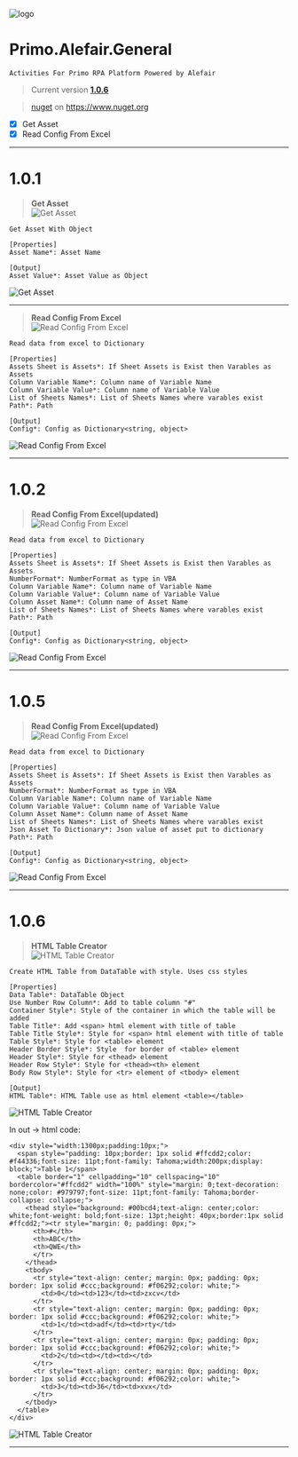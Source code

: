 ![logo](https://raw.githubusercontent.com/Alefair/Primo.Alefair/main/General/Images/alefair.png)
# Primo.Alefair.General

```
Activities For Primo RPA Platform Powered by Alefair
```

>Current version **[1.0.6](https://github.com/Alefair/Primo.Alefair/blob/main/General/Packages/Primo.Alefair.General.1.0.6.nupkg)**
>

>[nuget](https://www.nuget.org/packages/Primo.Alefair.General/1.0.6) on https://www.nuget.org

- [x] Get Asset
- [x] Read Config From Excel

------------
# 1.0.1

> **Get Asset**  
![Get Asset](https://raw.githubusercontent.com/Alefair/Primo.Alefair/main/General/Images/GetAsset_Activity.PNG)


```
Get Asset With Object

[Properties]
Asset Name*: Asset Name

[Output]
Asset Value*: Asset Value as Object
```
![Get Asset](https://raw.githubusercontent.com/Alefair/Primo.Alefair/main/General/Images/GetAsset_Properties.PNG)

------------

> **Read Config From Excel**  
![Read Config From Excel](https://raw.githubusercontent.com/Alefair/Primo.Alefair/main/General/Images/ReadConfig_Activity.PNG)


```
Read data from excel to Dictionary

[Properties]
Assets Sheet is Assets*: If Sheet Assets is Exist then Varables as Assets
Column Variable Name*: Column name of Variable Name
Column Variable Value*: Column name of Variable Value
List of Sheets Names*: List of Sheets Names where varables exist
Path*: Path

[Output]
Config*: Config as Dictionary<string, object>
```
![Read Config From Excel](https://raw.githubusercontent.com/Alefair/Primo.Alefair/main/General/Images/ReadConfig_Properties.PNG)

------------

# 1.0.2

> **Read Config From Excel(updated)**  
![Read Config From Excel](https://raw.githubusercontent.com/Alefair/Primo.Alefair/main/General/Images/ReadConfig_Activity.PNG)

```
Read data from excel to Dictionary

[Properties]
Assets Sheet is Assets*: If Sheet Assets is Exist then Varables as Assets
NumberFormat*: NumberFormat as type in VBA
Column Variable Name*: Column name of Variable Name
Column Variable Value*: Column name of Variable Value
Column Asset Name*: Column name of Asset Name
List of Sheets Names*: List of Sheets Names where varables exist
Path*: Path

[Output]
Config*: Config as Dictionary<string, object>
```
![Read Config From Excel](https://raw.githubusercontent.com/Alefair/Primo.Alefair/main/General/Images/ReadConfig_Properties2.PNG)

------------


# 1.0.5

> **Read Config From Excel(updated)**  
![Read Config From Excel](https://raw.githubusercontent.com/Alefair/Primo.Alefair/main/General/Images/ReadConfig_Form.PNG)

```
Read data from excel to Dictionary

[Properties]
Assets Sheet is Assets*: If Sheet Assets is Exist then Varables as Assets
NumberFormat*: NumberFormat as type in VBA
Column Variable Name*: Column name of Variable Name
Column Variable Value*: Column name of Variable Value
Column Asset Name*: Column name of Asset Name
List of Sheets Names*: List of Sheets Names where varables exist
Json Asset To Dictionary*: Json value of asset put to dictionary
Path*: Path

[Output]
Config*: Config as Dictionary<string, object>
```
![Read Config From Excel](https://raw.githubusercontent.com/Alefair/Primo.Alefair/main/General/Images/ReadConfig_Properties3.PNG)

------------


# 1.0.6

> **HTML Table Creator**  
![HTML Table Creator](https://raw.githubusercontent.com/Alefair/Primo.Alefair/main/General/Images/HTML%20Table%20Creator%20Form.PNG)

```
Create HTML Table from DataTable with style. Uses css styles

[Properties]
Data Table*: DataTable Object
Use Number Row Column*: Add to table column "#"
Container Style*: Style of the container in which the table will be added
Table Title*: Add <span> html element with title of table
Table Title Style*: Style for <span> html element with title of table
Table Style*: Style for <table> element
Header Border Style*: Style  for border of <table> element
Header Style*: Style for <thead> element
Header Row Style*: Style for <thead><th> element
Body Row Style*: Style for <tr> element of <tbody> element

[Output]
HTML Table*: HTML Table use as html element <table></table>
```
![HTML Table Creator](https://raw.githubusercontent.com/Alefair/Primo.Alefair/main/General/Images/HTML%20Table%20Creator%20Properties.PNG)

In out -> html code:

```
<div style="width:1300px;padding:10px;">
  <span style="padding: 10px;border: 1px solid #ffcdd2;color: #f44336;font-size: 11pt;font-family: Tahoma;width:200px;display: block;">Table 1</span>
  <table border="1" cellpadding="10" cellspacing="10" bordercolor="#ffcdd2" width="100%" style="margin: 0;text-decoration: none;color: #979797;font-size: 11pt;font-family: Tahoma;border-collapse: collapse;"> 
    <thead style="background: #00bcd4;text-align: center;color: white;font-weight: bold;font-size: 13pt;height: 40px;border:1px solid #ffcdd2;"><tr style="margin: 0; padding: 0px;">
      <th>#</th>
      <th>ABC</th>
      <th>QWE</th>
      </tr>
    </thead>
    <tbody>
      <tr style="text-align: center; margin: 0px; padding: 0px; border: 1px solid #ccc;background: #f06292;color: white;">
        <td>0</td><td>123</td><td>zxcv</td>
      </tr>
      <tr style="text-align: center; margin: 0px; padding: 0px; border: 1px solid #ccc;background: #f06292;color: white;">
        <td>1</td><td>adf</td><td>rty</td>
      </tr>
      <tr style="text-align: center; margin: 0px; padding: 0px; border: 1px solid #ccc;background: #f06292;color: white;">
        <td>2</td><td></td><td></td>
      </tr>
      <tr style="text-align: center; margin: 0px; padding: 0px; border: 1px solid #ccc;background: #f06292;color: white;">
        <td>3</td><td>36</td><td>xvx</td>
      </tr>
    </tbody>
  </table>
</div>
```

![HTML Table Creator](https://raw.githubusercontent.com/Alefair/Primo.Alefair/main/General/Images/HTML%20Table%20Creator%20Example.PNG)

------------
